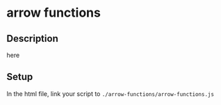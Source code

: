 # arrow functions

## Description

here

## Setup

In the html file, link your script to `./arrow-functions/arrow-functions.js`